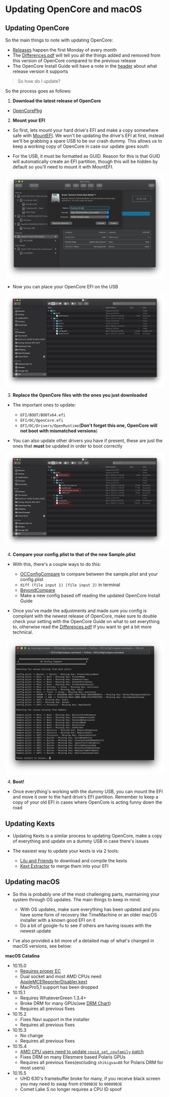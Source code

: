 # Updating OpenCore and macOS





## Updating OpenCore

So the main things to note with updating OpenCore:

* [Releases](https://github.com/acidanthera/OpenCorePkg/releases) happen the first Monday of every month
* The [Differences.pdf](https://github.com/acidanthera/OpenCorePkg/blob/master/Docs/Differences/Differences.pdf) will tell you all the things added and removed from this version of OpenCore compared to the previous release
* The OpenCore Install Guide will have a note in the [header](https://dortania.github.io/OpenCore-Install-Guide/) about what release version it supports

> So how do I update?

So the process goes as follows:

1. **Download the latest release of OpenCore**

* [OpenCorePkg](https://github.com/acidanthera/OpenCorePkg/releases)

2. **Mount your EFI**

* So first, lets mount your hard drive's EFI and make a copy somewhere safe with [MountEFI](https://github.com/corpnewt/MountEFI). We won't be updating the drive's EFI at first, instead we'll be grabbing a spare USB to be our crash dummy. This allows us to keep a working copy of OpenCore in case our update goes south

* For the USB, it must be formatted as GUID. Reason for this is that GUID will automatically create an EFI partition, though this will be hidden by default so you'll need to mount it with MountEFI.

![](../images/post-install/update-md/usb-erase.png)

* Now you can place your OpenCore EFI on the USB

![](../images/post-install/update-md/usb-folder.png)

3. **Replace the OpenCore files with the ones you just downloaded**

* The important ones to update:

  * `EFI/BOOT/BOOTx64.efi`
  * `EFI/OC/OpenCore.efi`
  * `EFI/OC/Drivers/OpenRuntime`(**Don't forget this one, OpenCore will not boot with mismatched versions**)

* You can also update other drivers you have if present, these are just the ones that **must** be updated in order to boot correctly

![](../images/post-install/update-md/usb-folder-highlight.png)

4. **Compare your config.plist to that of the new Sample.plist**

* With this, there's a couple ways to do this:

  * [OCConfigCompare](https://github.com/corpnewt/OCConfigCompare) to compare between the sample.plist and your config.plist
  * `diff (file input 1) (file input 2)` in terminal
  * [BeyondCompare](https://www.scootersoftware.com)
  * Make a new config based off reading the updated OpenCore Install Guide

* Once you've made the adjustments and made sure you config is compliant with the newest release of OpenCore, make sure to double check your setting with the OpenCore Guide on what to set everything to, otherwise read the [Differences.pdf](https://github.com/acidanthera/OpenCorePkg/blob/master/Docs/Differences/Differences.pdf) if you want to get a bit more technical.

![](../images/post-install/update-md/oc-config-compare.png)

4. **Boot!**

* Once everything's working with the dummy USB, you can mount the EFI and move it over to the hard drive's EFI partition. Remember to keep a copy of your old EFI in cases where OpenCore is acting funny down the road

## Updating Kexts

* Updating Kexts is a similar process to updating OpenCore, make a copy of everything and update on a dummy USB in case there's issues

* The easiest way to update your kexts is via 2 tools:

  * [Lilu and Friends](https://github.com/corpnewt/Lilu-and-Friends) to download and compile the kexts
  * [Kext Extractor](https://github.com/corpnewt/KextExtractor) to merge them into your EFI

## Updating macOS

* So this is probably one of the most challenging parts, maintaining your system through OS updates. The main things to keep in mind:
  * With OS updates, make sure everything has been updated and you have some form of recovery like TimeMachine or an older macOS installer with a known good EFI on it
  * Do a bit of google-fu to see if others are having issues with the newest update

* I've also provided a bit more of a detailed map of what's changed in macOS versions, see below:

**macOS Catalina**

* 10.15.0
  * [Requires proper EC](https://dortania.github.io/Getting-Started-With-ACPI/)
  * Dual socket and most AMD CPUs need [AppleMCEReporterDisabler.kext](https://github.com/acidanthera/bugtracker/files/3703498/AppleMCEReporterDisabler.kext.zip)
  * MacPro5,1 support has been dropped
* 10.15.1
  * Requires WhateverGreen 1.3.4+
  * Broke DRM for many GPUs(see [DRM Chart](https://github.com/acidanthera/WhateverGreen/blob/master/Manual/FAQ.Chart.md))
  * Requires all previous fixes
* 10.15.2
  * Fixes Navi support in the installer
  * Requires all previous fixes
* 10.15.3
  * No change
  * Requires all previous fixes
* 10.15.4
  * [AMD CPU users need to update `cpuid_set_cpufamily` patch](https://github.com/AMD-OSX/AMD_Vanilla)
  * Fixes DRM on many Ellesmere based Polaris GPUs
  * Requires all previous fixes(excluding `shikigva=80` for Polaris DRM for most users)
* 10.15.5
  * UHD 630's framebuffer broke for many, if you receive black screen you may need to swap from `07009B3E` to `00009B3E`
  * Comet Lake S no longer requires a CPU ID spoof
